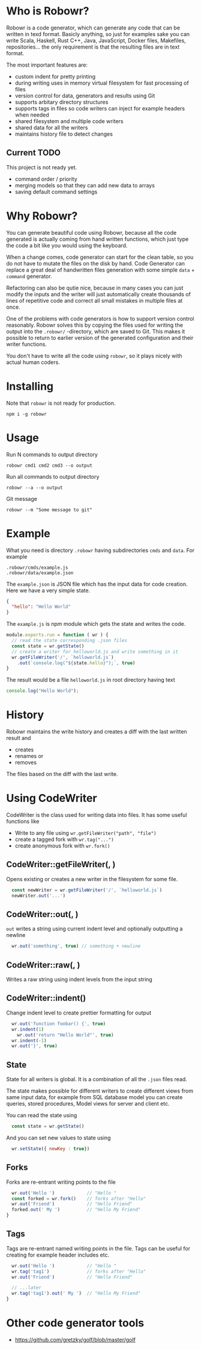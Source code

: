 # Who is Robowr?

Robowr is a code generator, which can generate any code that can be written in texd format. Basicly anything, so just for examples sake you can write Scala, Haskell, Rust C++, Java, JavaScript, Docker files, Makefiles, repositories... the only requirement is that the resulting files are in text format.

The most important features are:

- custom indent for pretty printing
- during writing uses in memory virtual filesystem for fast processing of files
- version control for data, generators and results using Git
- supports arbitary directory structures
- supports tags in files so code writers can inject for example headers when needed
- shared filesystem and multiple code writers
- shared data for all the writers
- maintains history file to detect changes 

## Current TODO

This project is not ready yet.

- command order / priority
- merging models so that they can add new data to arrays
- saving default command settings


# Why Robowr?

You can generate beautiful code using Robowr, because all the code generated is actually coming from hand written functions, which just type the code a bit like you would using the keyboard.

When a change comes, code generator can start for the clean table, so you do not have to mutate the files on the disk by hand. Code Generator can replace a great deal of handwritten files generation with some simple `data` + `command` generator.

Refactoring can also be qutie nice, because in many cases you can just modify the inputs and the writer will just automatically create thousands of lines of repetitive code and correct all small mistakes in multiple files at once.

One of the problems with code generators is how to support version control reasonably. Robowr solves this by copying the files used for writing the output into the `.robowr/` -directory, which are saved to Git. This makes it possible to return to earlier version of the generated configuration and their writer functions.

You don't have to write all the code using `robowr`, so it plays nicely with actual human coders.


# Installing 

Note that `robowr` is not ready for production.

```
npm i -g robowr
```

# Usage

Run N commands to output directory
```
robowr cmd1 cmd2 cmd3 --o output
```

Run all commands to output directory
```
robowr --a --o output
```
Git message
```
robowr --m "Some message to git"
```

# Example

What you need is directory `.robowr` having subdirectories `cmds` and `data`. For example

```
.robowr/cmds/example.js
.robowr/data/example.json
```

The `example.json` is JSON file which has the input data for code creation. Here we have a very simple state.
```json
{
  "hello": "Hello World"
}
```

The `example.js` is npm module which gets the state and writes the code.
```javascript
module.exports.run = function ( wr ) {
  // read the state corresponding .json files
  const state = wr.getState()
  // create a writer for helloworld.js and write something in it
  wr.getFileWriter('/', `helloworld.js`)
    .out(`console.log("${state.hello}");`, true)
}
```
The result would be a file `helloworld.js` in root directory having text
```javascript
console.log("Hello World");
```

# History

Robowr maintains the write history and creates a diff with the last written result and 

- creates
- renames or
- removes

The files based on the diff with the last write.

# Using CodeWriter

CodeWriter is the class used for writing data into files. It has some useful functions like

- Write to any file using `wr.getFileWriter("path", "file")`
- create a tagged fork with `wr.tag("...")`
- create anonymous fork with  `wr.fork()`

## CodeWriter::getFileWriter(<path>, <filename>)

Opens existing or creates a new writer in the filesystem for some file.

```javascript
  const newWriter = wr.getFileWriter('/', `helloworld.js`)
  newWriter.out('...')
```

## CodeWriter::out(<string>, <newline>)

`out` writes a string using current indent level and optionally outputting a newline

```javascript
  wr.out('something', true) // something + newline
```

## CodeWriter::raw(<string>, <newline>)

Writes a raw string using indent levels from the input string

## CodeWriter::indent(<change>)

Change indent level to create prettier formatting for output

```javascript
  wr.out('function foobar() {', true)
  wr.indent(1)
    wr.out('return "Hello World"', true)
  wr.indent(-1)
  wr.out('}', true)
```


## State

State for all writers is global. It is a combination of all the `.json` files read.

The state makes possible for different writers to create different views from same input data, for example from SQL database model you can create queries, stored procedures, Model views for server and client etc.

You can read the state using

```javascript
  const state = wr.getState()
```

And you can set new values to state using

```javascript
  wr.setState({ newKey : true}) 
```


## Forks

Forks are re-entrant writing points to the file 

```javascript
  wr.out('Hello ')            // "Hello "
  const forked = wr.fork()    // forks after "Hello"
  wr.out('Friend')            // "Hello Friend"
  forked.out(' My ')          // "Hello My Friend"
}
```

## Tags

Tags are re-entrant named writing points in the file. Tags can be useful for creating for example
header includes etc.

```javascript
  wr.out('Hello ')            // "Hello "
  wr.tag('tag1')              // forks after "Hello"
  wr.out('Friend')            // "Hello Friend"

  // ...later
  wr.tag('tag1').out(' My ')  // "Hello My Friend"
}
```

# Other code generator tools

- https://github.com/gretzky/golf/blob/master/golf


